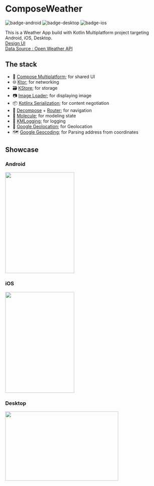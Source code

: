 # ComposeWeather

![badge-android](http://img.shields.io/badge/platform-android-6EDB8D.svg?style=flat)
![badge-desktop](http://img.shields.io/badge/platform-desktop-4D76CD.svg?style=flat)
![badge-ios](http://img.shields.io/badge/platform-ios-EAEAEA.svg?style=flat)

This is a Weather App build with Kotlin Multiplatform project targeting Android, iOS, Desktop.
</br>[Design UI](https://www.figma.com/file/WcIDvSIYffe9CPHu0d6HE8/Weather-App-UI-Design-(Community)?type=design&node-id=2-811&mode=design&t=PP1EohUkLxOm39Tp-0)
</br>[Data Source : Open Weather API](https://openweathermap.org/api)

## The stack
- 🧩 [Compose Multiplatform](https://github.com/JetBrains/compose-multiplatform); for shared UI
- 🌐 [Ktor](https://github.com/ktorio/ktor); for networking
- 🗃️ [KStore](https://github.com/xxfast/KStore); for storage
- 📷 [Image Loader](https://github.com/qdsfdhvh/compose-imageloader); for displaying image
- 📦 [Kotlinx Serialization](https://github.com/Kotlin/kotlinx.serialization); for content negotiation
- 🚏 [Decompose](https://github.com/arkivanov/Decompose) + [Router](https://github.com/xxfast/Decompose-Router); for navigation
- 🧪 [Molecule](https://github.com/cashapp/molecule); for modeling state
- 🔖 [KMLogging](https://github.com/LighthouseGames/KmLogging); for logging
- 📍 [Google Geolocation](https://developers.google.com/maps/documentation/geolocation/overview); for Geolocation
- 🗺️ [Google Geocoding](https://developers.google.com/maps/documentation/geocoding/overview); for Parsing address from coordinates

## Showcase

### Android
<img src="https://github.com/andrea-liu87/compose-weather/blob/master/docs/android.gif" width="220" height="320">

### iOS
<img src="[https://github.com/andrea-liu87/compose-weather/blob/master/docs/android.gif](https://github.com/andrea-liu87/compose-weather/blob/master/docs/ios.gif" width="220" height="320">

### Desktop
<img src="[https://github.com/andrea-liu87/compose-weather/blob/master/docs/android.gif](https://github.com/andrea-liu87/compose-weather/blob/master/docs/desktop.gif" width="360" height="220">

